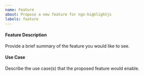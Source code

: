 ```yaml
---
name: Feature
about: Propose a new feature for ngx-highlightjs
labels: feature
---
```

 
#### Feature Description

Provide a brief summary of the feature you would like to see.

#### Use Case

Describe the use case(s) that the proposed feature would enable.
